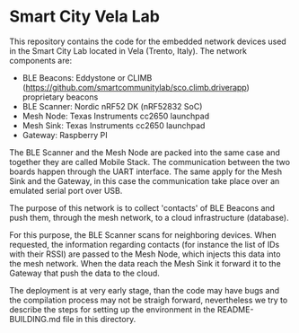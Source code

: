 Smart City Vela Lab
========================

This repository contains the code for the embedded network devices used in the Smart City Lab located in Vela (Trento, Italy).
The network components are:
- BLE Beacons: Eddystone or CLIMB (https://github.com/smartcommunitylab/sco.climb.driverapp) proprietary beacons
- BLE Scanner: Nordic nRF52 DK (nRF52832 SoC)
- Mesh Node: Texas Instruments cc2650 launchpad
- Mesh Sink: Texas Instruments cc2650 launchpad
- Gateway: Raspberry PI

The BLE Scanner and the Mesh Node are packed into the same case and together they are called Mobile Stack. The communication between the two boards happen through the UART interface. The same apply for the Mesh Sink and the Gateway, in this case the communication take place over an emulated serial port over USB.

The purpose of this network is to collect 'contacts' of BLE Beacons and push them, through the mesh network, to a cloud infrastructure (database).

For this purpose, the BLE Scanner scans for neighboring devices. When requested, the information regarding contacts (for instance the list of IDs with their RSSI) are passed to the Mesh Node, which injects this data into the mesh network. When the data reach the Mesh Sink it forward it to the Gateway that push the data to the cloud.

The deployment is at very early stage, than the code may have bugs and the compilation process may not be straigh forward, nevertheless we try to describe the steps for setting up the environment in the README-BUILDING.md file in this directory.

